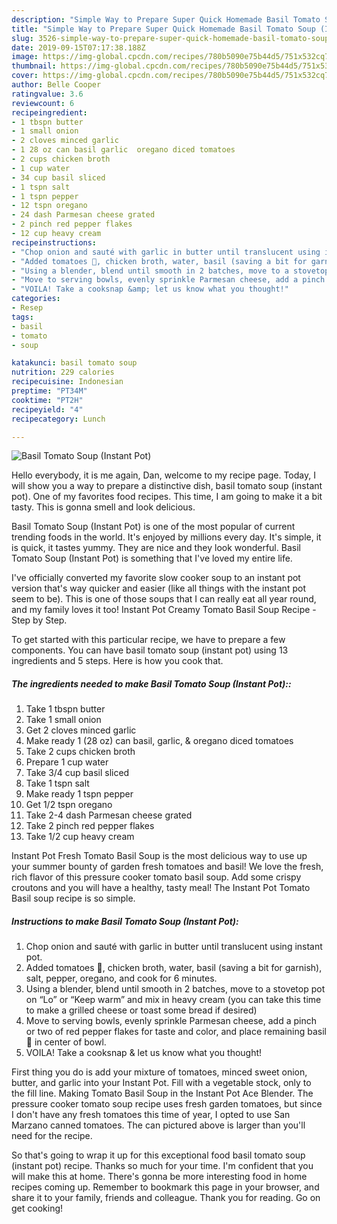 ```yaml
---
description: "Simple Way to Prepare Super Quick Homemade Basil Tomato Soup (Instant Pot)"
title: "Simple Way to Prepare Super Quick Homemade Basil Tomato Soup (Instant Pot)"
slug: 3526-simple-way-to-prepare-super-quick-homemade-basil-tomato-soup-instant-pot
date: 2019-09-15T07:17:38.188Z
image: https://img-global.cpcdn.com/recipes/780b5090e75b44d5/751x532cq70/basil-tomato-soup-instant-pot-recipe-main-photo.jpg
thumbnail: https://img-global.cpcdn.com/recipes/780b5090e75b44d5/751x532cq70/basil-tomato-soup-instant-pot-recipe-main-photo.jpg
cover: https://img-global.cpcdn.com/recipes/780b5090e75b44d5/751x532cq70/basil-tomato-soup-instant-pot-recipe-main-photo.jpg
author: Belle Cooper
ratingvalue: 3.6
reviewcount: 6
recipeingredient:
- 1 tbspn butter
- 1 small onion
- 2 cloves minced garlic
- 1 28 oz can basil garlic  oregano diced tomatoes
- 2 cups chicken broth
- 1 cup water
- 34 cup basil sliced
- 1 tspn salt
- 1 tspn pepper
- 12 tspn oregano
- 24 dash Parmesan cheese grated
- 2 pinch red pepper flakes
- 12 cup heavy cream
recipeinstructions:
- "Chop onion and sauté with garlic in butter until translucent using instant pot."
- "Added tomatoes 🍅, chicken broth, water, basil (saving a bit for garnish), salt, pepper, oregano, and cook for 6 minutes."
- "Using a blender, blend until smooth in 2 batches, move to a stovetop pot on “Lo” or “Keep warm” and mix in heavy cream (you can take this time to make a grilled cheese or toast some bread if desired)"
- "Move to serving bowls, evenly sprinkle Parmesan cheese, add a pinch or two of red pepper flakes for taste and color, and place remaining basil 🌿 in center of bowl."
- "VOILA! Take a cooksnap &amp; let us know what you thought!"
categories:
- Resep
tags:
- basil
- tomato
- soup

katakunci: basil tomato soup
nutrition: 229 calories
recipecuisine: Indonesian
preptime: "PT34M"
cooktime: "PT2H"
recipeyield: "4"
recipecategory: Lunch

---
```



![Basil Tomato Soup (Instant Pot)](https://img-global.cpcdn.com/recipes/780b5090e75b44d5/751x532cq70/basil-tomato-soup-instant-pot-recipe-main-photo.jpg)

Hello everybody, it is me again, Dan, welcome to my recipe page. Today, I will show you a way to prepare a distinctive dish, basil tomato soup (instant pot). One of my favorites food recipes. This time, I am going to make it a bit tasty. This is gonna smell and look delicious.

Basil Tomato Soup (Instant Pot) is one of the most popular of current trending foods in the world. It's enjoyed by millions every day. It's simple, it is quick, it tastes yummy. They are nice and they look wonderful. Basil Tomato Soup (Instant Pot) is something that I've loved my entire life.

I&#39;ve officially converted my favorite slow cooker soup to an instant pot version that&#39;s way quicker and easier (like all things with the instant pot seem to be). This is one of those soups that I can really eat all year round, and my family loves it too! Instant Pot Creamy Tomato Basil Soup Recipe - Step by Step.


To get started with this particular recipe, we have to prepare a few components. You can have basil tomato soup (instant pot) using 13 ingredients and 5 steps. Here is how you cook that.

##### The ingredients needed to make Basil Tomato Soup (Instant Pot)::

1. Take 1 tbspn butter
1. Take 1 small onion
1. Get 2 cloves minced garlic
1. Make ready 1 (28 oz) can basil, garlic, &amp; oregano diced tomatoes
1. Take 2 cups chicken broth
1. Prepare 1 cup water
1. Take 3/4 cup basil sliced
1. Take 1 tspn salt
1. Make ready 1 tspn pepper
1. Get 1/2 tspn oregano
1. Take 2-4 dash Parmesan cheese grated
1. Take 2 pinch red pepper flakes
1. Take 1/2 cup heavy cream


Instant Pot Fresh Tomato Basil Soup is the most delicious way to use up your summer bounty of garden fresh tomatoes and basil! We love the fresh, rich flavor of this pressure cooker tomato basil soup. Add some crispy croutons and you will have a healthy, tasty meal! The Instant Pot Tomato Basil soup recipe is so simple. 

##### Instructions to make Basil Tomato Soup (Instant Pot):

1. Chop onion and sauté with garlic in butter until translucent using instant pot.
1. Added tomatoes 🍅, chicken broth, water, basil (saving a bit for garnish), salt, pepper, oregano, and cook for 6 minutes.
1. Using a blender, blend until smooth in 2 batches, move to a stovetop pot on “Lo” or “Keep warm” and mix in heavy cream (you can take this time to make a grilled cheese or toast some bread if desired)
1. Move to serving bowls, evenly sprinkle Parmesan cheese, add a pinch or two of red pepper flakes for taste and color, and place remaining basil 🌿 in center of bowl.
1. VOILA! Take a cooksnap &amp; let us know what you thought!


First thing you do is add your mixture of tomatoes, minced sweet onion, butter, and garlic into your Instant Pot. Fill with a vegetable stock, only to the fill line. Making Tomato Basil Soup in the Instant Pot Ace Blender. The pressure cooker tomato soup recipe uses fresh garden tomatoes, but since I don&#39;t have any fresh tomatoes this time of year, I opted to use San Marzano canned tomatoes. The can pictured above is larger than you&#39;ll need for the recipe. 

So that's going to wrap it up for this exceptional food basil tomato soup (instant pot) recipe. Thanks so much for your time. I'm confident that you will make this at home. There's gonna be more interesting food in home recipes coming up. Remember to bookmark this page in your browser, and share it to your family, friends and colleague. Thank you for reading. Go on get cooking!
